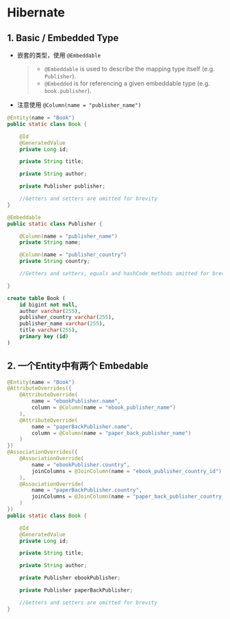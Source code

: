 # Hibernate

## 1. Basic / Embedded Type

- 嵌套的类型，使用 `@Embeddable`

  > - `@Embeddable` is used to describe the mapping type itself (e.g. `Publisher`).
  > - `@Embedded` is for referencing a given embeddable type (e.g. `book.publisher`).

- 注意使用 `@Column(name = "publisher_name")`

```java
@Entity(name = "Book")
public static class Book {

	@Id
	@GeneratedValue
	private Long id;

	private String title;

	private String author;

	private Publisher publisher;

	//Getters and setters are omitted for brevity
}

@Embeddable
public static class Publisher {

	@Column(name = "publisher_name")
	private String name;

	@Column(name = "publisher_country")
	private String country;

	//Getters and setters, equals and hashCode methods omitted for brevity

}
```

```sql
create table Book (
    id bigint not null,
    author varchar(255),
    publisher_country varchar(255),
    publisher_name varchar(255),
    title varchar(255),
    primary key (id)
)
```

## 2. 一个Entity中有两个 Embedable

```java
@Entity(name = "Book")
@AttributeOverrides({
	@AttributeOverride(
		name = "ebookPublisher.name",
		column = @Column(name = "ebook_publisher_name")
	),
	@AttributeOverride(
		name = "paperBackPublisher.name",
		column = @Column(name = "paper_back_publisher_name")
	)
})
@AssociationOverrides({
	@AssociationOverride(
		name = "ebookPublisher.country",
		joinColumns = @JoinColumn(name = "ebook_publisher_country_id")
	),
	@AssociationOverride(
		name = "paperBackPublisher.country",
		joinColumns = @JoinColumn(name = "paper_back_publisher_country_id")
	)
})
public static class Book {

	@Id
	@GeneratedValue
	private Long id;

	private String title;

	private String author;

	private Publisher ebookPublisher;

	private Publisher paperBackPublisher;

	//Getters and setters are omitted for brevity
}
```

